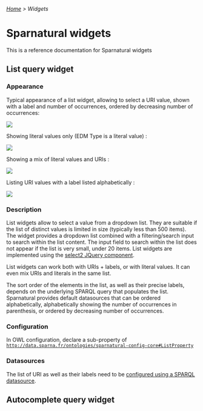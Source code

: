 _[Home](index.html) > Widgets_

# Sparnatural widgets

This is a reference documentation for Sparnatural widgets

## List query widget

### Appearance

Typical appearance of a list widget, allowing to select a URI value, shown with a label and number of occurrences, ordered by decreasing number of occurrences:

<img src=" https://raw.githubusercontent.com/sparna-git/Sparnatural/master/docs/assets/images/widgets/list-widget-basic.png" />

Showing literal values only (EDM Type is a literal value) :

<img src="https://raw.githubusercontent.com/sparna-git/Sparnatural/master/docs/assets/images/widgets/list-widget-literals.png" />

Showing a mix of literal values and URIs :

<img src="https://raw.githubusercontent.com/sparna-git/Sparnatural/master/docs/assets/images/widgets/list-widget-mix-literal-URIs.png" />

Listing URI values with a label listed alphabetically :

<img src="https://raw.githubusercontent.com/sparna-git/Sparnatural/master/docs/assets/images/widgets/list-widget-no-occurrences.png" />


### Description

List widgets allow to select a value from a dropdown list. They are suitable if the list of distinct values is limited in size (typically less than 500 items). The widget provides a dropdown list combined with a filtering/search input to search within the list content. The input field to search within the list does not appear if the list is very small, under 20 items.
List widgets are implemented using the [select2 JQuery component](https://select2.org/).

List widgets can work both with URIs + labels, or with literal values. It can even mix URIs and literals in the same list.

The sort order of the elements in the list, as well as their precise labels, depends on the underlying SPARQL query that populates the list. Sparnatural provides default datasources that can be ordered alphabetically, alphabetically showing the number of occurrences in parenthesis, or ordered by decreasing number of occurrences.

### Configuration

In OWL configuration, declare a sub-property of [`http://data.sparna.fr/ontologies/sparnatural-config-core#ListProperty`](http://data.sparna.fr/ontologies/sparnatural-config-core#ListProperty)

### Datasources

The list of URI as well as their labels need to be [configured using a SPARQL datasource](http://docs.sparnatural.eu/OWL-based-configuration-datasources.html#preconfigured-datasources-for-a-listproperty).

## Autocomplete query widget
